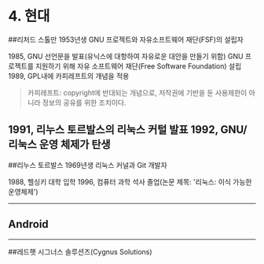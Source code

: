 # 4. 현대

##리처드 스톨만
1953년생
GNU 프로젝트와 자유소프트웨어 재단(FSF)의 설립자

1985, GNU 선언문을 발표(유닉스에 대항하여 자유로운 대안을 만들기 위함)
GNU 프로젝트를 지원하기 위해 자유 소프트웨어 재단(Free Software Foundation) 설립
1989, GPL내에 카피레프트의 개념을 적용
>카피레프트: copyright에 반대되는 개념으로, 저작권에 기반을 둔 사용제한이 아니라 정보의 공유를 위한 조치이다.

1991, 리누스 토르발스의 리눅스 커털 발표
1992, GNU/리눅스 운영 체제가 탄생
---
##리누스 토르발스
1969년생
리눅스 커널과 Git 개발자

1988, 헬싱키 대학 입학
1996, 컴퓨터 과학 석사 졸업(논문 제목: '리눅스: 이식 가능한 운영체제')

---
## Android
---
##레드햇
시그너스 솔루션즈(Cygnus Solutions)

<!-- ## 시그너스 솔루션즈
### 최초의 오픈 소스 회사 -->
